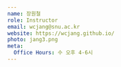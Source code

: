 ```yaml
---
name: 장원철
role: Instructor
email: wcjang@snu.ac.kr
website: https://wcjang.github.io/
photo: jang3.png
meta:
  Office Hours: 수 오후 4-6시
---
```


